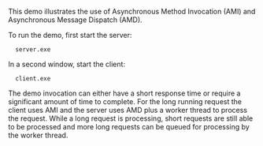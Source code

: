 This demo illustrates the use of Asynchronous Method Invocation (AMI)
and Asynchronous Message Dispatch (AMD).

To run the demo, first start the server:

      server.exe

In a second window, start the client:

      client.exe

The demo invocation can either have a short response time or require a
significant amount of time to complete. For the long running request
the client uses AMI and the server uses AMD plus a worker thread to
process the request. While a long request is processing, short
requests are still able to be processed and more long requests can be
queued for processing by the worker thread.
